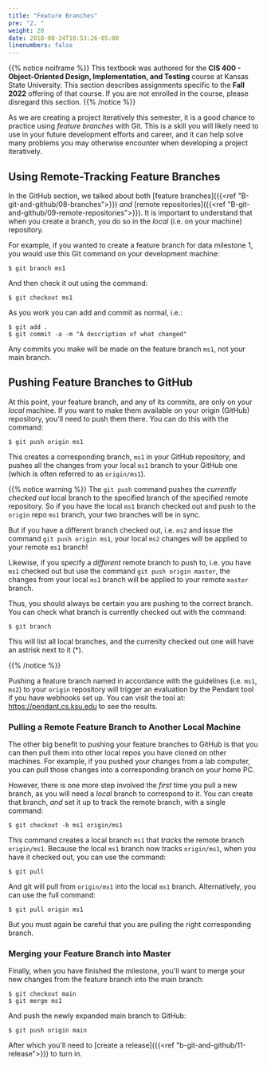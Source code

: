 ```yaml
---
title: "Feature Branches"
pre: "2. "
weight: 20
date: 2018-08-24T10:53:26-05:00
linenumbers: false
---
```


{{% notice noiframe %}}
This textbook was authored for the **CIS 400 - Object-Oriented Design, Implementation, and Testing** course at Kansas State University.  This section describes assignments specific to the **Fall 2022** offering of that course.  If you are not enrolled in the course, please disregard this section.
{{% /notice %}}

As we are creating a project iteratively this semester, it is a good chance to practice using _feature branches_ with Git. This is a skill you will likely need to use in your future development efforts and career, and it can help solve many problems you may otherwise encounter when developing a project iteratively.

## Using Remote-Tracking Feature Branches

In the GitHub section, we talked about both [feature branches]({{<ref "B-git-and-github/08-branches">}}) _and_ [remote repositories]({{<ref "B-git-and-github/09-remote-repositories">}}).  It is important to understand that when you create a branch, you do so in the _local_ (i.e. on your machine) repository.  

For example, if you wanted to create a feature branch for data milestone 1, you would use this Git command on your development machine:

```
$ git branch ms1
```

And then check it out using the command:

```
$ git checkout ms1
```

As you work you can add and commit as normal, i.e.:

```
$ git add . 
$ git commit -a -m "A description of what changed"
```

Any commits you make will be made on the feature branch `ms1`, not your main branch. 

## Pushing Feature Branches to GitHub

At this point, your feature branch, and any of its commits, are only on your _local_ machine.  If you want to make them available on your origin (GitHub) repository, you'll need to push them there.  You can do this with the command:

```
$ git push origin ms1
```

This creates a corresponding branch, `ms1` in your GitHub repository, and pushes all the changes from your local `ms1` branch to your GitHub one (which is often referred to as `origin/ms1`).

{{% notice warning %}}
The `git push` command pushes the _currently checked out_ local branch to the specified branch of the specified remote repository.  So if you have the local `ms1` branch checked out and push to the `origin` repo `ms1` branch, your two branches will be in sync.  

But if you have a different branch checked out, i.e. `ms2` and issue the command `git push origin ms1`, your local `ms2` changes will be applied to your remote `ms1` branch!

Likewise, if you specify a _different_ remote branch to push to, i.e. you have `ms1` checked out but use the command `git push origin master`, the changes from your local `ms1` branch will be applied to your remote `master` branch.

Thus, you should always be certain you are pushing to the correct branch.  You can check what branch is currently checked out with the command:

```
$ git branch  
```

This will list all local branches, and the currenlty checked out one will have an astrisk next to it (*).

{{% /notice %}}

Pushing a feature branch named in accordance with the guidelines (i.e. `ms1`, `ms2`) to your `origin` repository will trigger an evaluation by the Pendant tool if you have webhooks set up.  You can visit the tool at: <a href="https://pendant.cs.ksu.edu" target="_blank">https://pendant.cs.ksu.edu</a> to see the results.

### Pulling a Remote Feature Branch to Another Local Machine

The other big benefit to pushing your feature branches to GitHub is that you can then pull them into other local repos you have cloned on other machines.  For example, if you pushed your changes from a lab computer, you can pull those changes into a corresponding branch on your home PC.

However, there is one more step involved the _first_ time you pull a new branch, as you will need a _local_ branch to correspond to it.  You can create that branch, _and_ set it up to track the remote branch, with a single command:

```
$ git checkout -b ms1 origin/ms1
```

This command creates a local branch `ms1` that _tracks_ the remote branch `origin/ms1`.  Because the local `ms1` branch now tracks `origin/ms1`, when you have it checked out, you can use the command:

```
$ git pull 
```

And git will pull from `origin/ms1` into the local `ms1` branch.  Alternatively, you can use the full command:

```
$ git pull origin ms1 
```

But you must again be careful that you are pulling the right corresponding branch.

### Merging your Feature Branch into Master

Finally, when you have finished the milestone, you'll want to merge your new changes from the feature branch into the main branch:

```
$ git checkout main 
$ git merge ms1 
```

And push the newly expanded main branch to GitHub:

```
$ git push origin main
```

After which you'll need to [create a release]({{<ref "b-git-and-github/11-release">}}) to turn in.